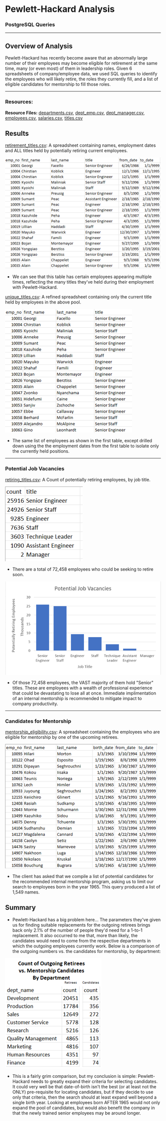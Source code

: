 # Pewlett-Hackard Analysis
### PostgreSQL Queries
---
## Overview of Analysis

Pewlett-Hackard has recently become aware that an abnormally large number of their employees may become eligible for retirement at the same time, many (or even most) of them in leadership roles.  Given 6 spreadsheets of company/employee data, we used SQL queries to identify the employees who will likely retire, the roles they currently fill, and a list of eligible candidates for mentorship to fill those roles.

---
### Resources:

**Resource Files:** [departments.csv](https://github.com/JosieBoyer/Pewlett_Hackard_Analysis/blob/main/Pewlett-Hackard_analysis-main/Data/departments.csv), [dept_emp.csv](https://github.com/JosieBoyer/Pewlett_Hackard_Analysis/blob/main/Pewlett-Hackard_analysis-main/Data/dept_emp.csv), [dept_manager.csv](https://github.com/JosieBoyer/Pewlett_Hackard_Analysis/blob/main/Pewlett-Hackard_analysis-main/Data/dept_manager.csv), [employees.csv](https://github.com/JosieBoyer/Pewlett_Hackard_Analysis/blob/main/Pewlett-Hackard_analysis-main/Data/employees.csv), [salaries.csv](https://github.com/JosieBoyer/Pewlett_Hackard_Analysis/blob/main/Pewlett-Hackard_analysis-main/Data/salaries.csv), [titles.csv](https://github.com/JosieBoyer/Pewlett_Hackard_Analysis/blob/main/Pewlett-Hackard_analysis-main/Data/titles.csv)

## Results

[retirement_titles.csv](https://github.com/JosieBoyer/Pewlett_Hackard_Analysis/blob/main/Pewlett-Hackard_analysis-main/Data/retirement_titles.csv): A spreadsheet containing names, employment dates and ALL titles held by potentially retiring current employees.

![retirement_titles.png](https://github.com/JosieBoyer/Pewlett_Hackard_Analysis/blob/main/Pewlett-Hackard_analysis-main/Resources/retirement_titles.png)

- We can see that this table has certain employees appearing multiple times, reflecting the many titles they've held during their employment with Pewlett-Hackard.

[unique_titles.csv](https://github.com/JosieBoyer/Pewlett_Hackard_Analysis/blob/main/Pewlett-Hackard_analysis-main/Data/unique_titles.csv): A refined spreadsheet containing only the current title held by employees in the above pool.

![unique_titles.png](https://github.com/JosieBoyer/Pewlett_Hackard_Analysis/blob/main/Pewlett-Hackard_analysis-main/Resources/unique_titles.png)

- The same list of employees as shown in the first table, except drilled down using the the employment dates from the first table to isolate only the currently held positions.
---
### Potential Job Vacancies
[retiring_titles.csv](https://github.com/JosieBoyer/Pewlett_Hackard_Analysis/blob/main/Pewlett-Hackard_analysis-main/Resources/unique_titles.png): A Count of potentially retiring employees, by job title.

![retiring_titles.png](https://github.com/JosieBoyer/Pewlett_Hackard_Analysis/blob/main/Pewlett-Hackard_analysis-main/Resources/retiring_titles.png)

- There are a total of 72,458 employees who could be seeking to retire soon.

![retiring_titles_barchart.png](https://github.com/JosieBoyer/Pewlett_Hackard_Analysis/blob/main/Pewlett-Hackard_analysis-main/Resources/retiring_titles_barchart.png)

- Of those 72,458 employees, the VAST majority of them hold "Senior" titles.  These are employees with a wealth of professional experience that could be devastating to lose all at once.  Immediate implimentation of an internal mentorship is recommended to mitigate impact to company productivity.
---
### Candidates for Mentorship
[mentorship_eligibility.csv](https://github.com/JosieBoyer/Pewlett_Hackard_Analysis/blob/main/Pewlett-Hackard_analysis-main/Data/mentorship_eligibility.csv): A spreadsheet containing the employees who are eligible for mentorship by one of the upcoming retirees.

![mentorship_eligibility.png](https://github.com/JosieBoyer/Pewlett_Hackard_Analysis/blob/main/Pewlett-Hackard_analysis-main/Resources/mentorship_eligibility.png)

- The client has asked that we compile a list of potential candidates for the recommended internal mentorship program, asking us to limit our search to employees born in the year 1965.  This query produced a list of 1,549 names.

## Summary
- Pewlett-Hackard has a big problem here...  The parameters they've given us for finding suitable replacements for the outgoing retirees brings back only 2.1% of the number of people they'd need for a 1-to-1 replacement.  It also occurred to me that, more than likely, the candidates would need to come from the respective departments in which the outgoing employees currently work. Below is a comparison of the outgoing numbers vs. the candidates for mentorship, by department:

![retiree_vs_candidate_counts.png](https://github.com/JosieBoyer/Pewlett_Hackard_Analysis/blob/main/Pewlett-Hackard_analysis-main/Resources/retiree_vs_candidate_counts.png)

- This is a fairly grim comparison, but my conclusion is simple: Pewlett-Hackard needs to greatly expand their criteria for selecting candidates.  It could very well be that date-of-birth isn't the best (or at least not the ONLY) pre-requisite for locating candidates, but if they decide to use only that criteria, then the search should at least expand well beyond a single birth year.  Looking at employees born AFTER 1965 would not only expand the pool of candidates, but would also benefit the company in that the newly trained senior employees may be around longer.
